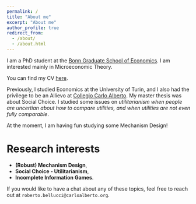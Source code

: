 ```yaml
---
permalink: /
title: "About me"
excerpt: "About me"
author_profile: true
redirect_from: 
  - /about/
  - /about.html
---
```


I am a PhD student at the [Bonn Graduate School of Economics](https://www.econ.uni-bonn.de/bgse/en/doctoral-program). I am interested mainly in Microeconomic Theory.

You can find my CV [here](https://robertobellucci.github.io/files/RobertoCV.pdf).


Previously, I studied Economics at the University of Turin, and I also had the privilege to be an Allievo at [Collegio Carlo Alberto](https://www.carloalberto.org/education/allievi-honors-program/overview/). My master thesis was about Social Choice. I studied some issues on *utilitarianism when people are uncertian about how to compare utilities, and when utilities are not even fully comparable*. 

At the moment, I am having fun studying some Mechanism Design!

# **Research interests**
* **(Robust) Mechanism Design**,
* **Social Choice - Utilitarianism**,
* **Incomplete Information Games**.

If you would like to have a chat about any of these topics, feel free to reach out at `roberto.bellucci@carloalberto.org`.
